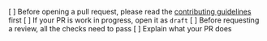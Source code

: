 [ ] Before opening a pull request, please read the [contributing guidelines](https://github.com/soupswap/soupswap-uikit/blob/master/CONTRIBUTING.md) first
[ ] If your PR is work in progress, open it as `draft`
[ ] Before requesting a review, all the checks need to pass
[ ] Explain what your PR does

